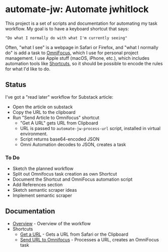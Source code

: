 # automate-jw: Automate jwhitlock

This project is a set of scripts and documentation for automating my task
workflow. My goal is to have a keyboard shortcut that says:

    "Do what I normally do with what I'm currently seeing"

Often, "what I see" is a webpage in Safari or Firefox, and "what I normally do"
is add a task to [OmniFocus][], which I use for personal project management. I
use Apple stuff (macOS, iPhone, etc.), which includes automation tools like
[Shortcuts][], so it should be possible to encode the rules for what I'd like
to do.

[OmniFocus]: https://www.omnigroup.com/omnifocus
[Shortcuts]: https://support.apple.com/guide/shortcuts-mac

## Status

I've got a "read later" workflow for Substack article:

* Open the article on substack
* Copy the URL to the clipboard
* Run "Send Article to Omnifocus" shortcut
    - "Get A URL" gets URL from Clipboard
    - URL is passed to `automate-jw-process-url` script, installed in virtual environment.
    - Script returns base64-encoded JSON
    - Omni Automation decodes to JSON, creates a task

### To Do

* Sketch the planned workflow
* Split out Omnifocus task creation as own Shortcut
* Document the Shortcut and OmniFocus automation script
* Add References section
* Sketch semantic scraper ideas
* Implement semantic scraper

## Documentation
* [Overview](docs/readme.md) - Overview of the workflow
* Shortcuts
    - [Get a URL](docs/shortcuts/get-a-url.md) - Gets a URL from Safari or the Clipboard
    - [Send URL to Omnifocus](docs/shortcuts/send-url-to-omnifocus.md) - Processes a URL, creates an OmniFocus task
